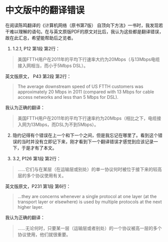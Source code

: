 # 中文版中的翻译错误

在阅读陈鸣翻译的《计算机网络（原书第7版） 自顶向下方法》一书时，我发现若干难以理解的语句。在与英文原版PDF的原文对比后，我认为这些都是翻译错误，故在此汇总，希望能帮助后之览者。

1. 1.2.1, P12 第1段 第2行：

> 美国FTTH用户在2011年的平均下行速率大约为20Mbps（与13Mbps电缆接入网相当，而小于5Mbps DSL）。

英文版原文， P43 第2段 第2行：
> The average downstream speed of US FTTH customers was approximately 20 Mbps in 2011 (compared
with 13 Mbps for cable access networks and less than 5 Mbps for DSL).

我认为正确的翻译：
> 美国FTTH用户在2011年的平均下行速率约为20Mbps（相比之下，电缆接入网为13Mbps，而DSL为不到5Mbps）。

2. 隐约记得有个错误在上一个和下一个之间，但是我忘记在哪里了。看到这个错误的当时并没有立即记下来，刚才看到下一个翻译错误才感觉到应该记录一下，于是才有了本文。

3. 3.2, P126 第1段 第2行：

> ……它们与在某层（在运输层或别处）的单一协议何时被位于接下来的较高层的多个协议使用有关。

英文版原文，P231 第1段 第6行：
> ...they are concerns whenever a single protocol at one layer (at the transport layer or elsewhere) is used by multiple protocols at the next higher layer.

我认为正确的翻译：
> ……无论何时，只要某一层（运输层或者别处）的一个协议被高一层的多个协议使用，他们就很重要。